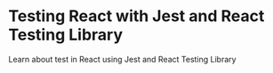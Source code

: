 # Testing React with Jest and React Testing Library
Learn about test in React using Jest and React Testing Library

